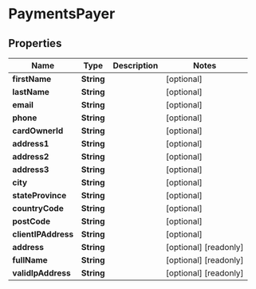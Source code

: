 

# PaymentsPayer


## Properties

| Name | Type | Description | Notes |
|------------ | ------------- | ------------- | -------------|
|**firstName** | **String** |  |  [optional] |
|**lastName** | **String** |  |  [optional] |
|**email** | **String** |  |  [optional] |
|**phone** | **String** |  |  [optional] |
|**cardOwnerId** | **String** |  |  [optional] |
|**address1** | **String** |  |  [optional] |
|**address2** | **String** |  |  [optional] |
|**address3** | **String** |  |  [optional] |
|**city** | **String** |  |  [optional] |
|**stateProvince** | **String** |  |  [optional] |
|**countryCode** | **String** |  |  [optional] |
|**postCode** | **String** |  |  [optional] |
|**clientIPAddress** | **String** |  |  [optional] |
|**address** | **String** |  |  [optional] [readonly] |
|**fullName** | **String** |  |  [optional] [readonly] |
|**validIpAddress** | **String** |  |  [optional] [readonly] |



